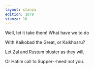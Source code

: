 ```yaml
---
layout: stanza
edition: 1879
stanza: 10
---
```


Well, let it take them! What have we to do

With Kaikobad the Great, or Kaikhosru?

Let Zal and Rustum bluster as they will,

Or Hatim call to Supper--heed not you.
